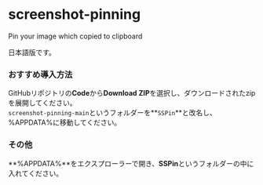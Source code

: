 # screenshot-pinning
Pin your image which copied to clipboard

日本語版です。  

### おすすめ導入方法
GitHubリポジトリの**Code**から**Download ZIP**を選択し、ダウンロードされたzipを展開してください。  
`screenshot-pinning-main`というフォルダーを**`SSPin`**と改名し、%APPDATA%に移動してください。

### その他
**%APPDATA%**をエクスプローラーで開き、**SSPin**というフォルダーの中に入れてください。
